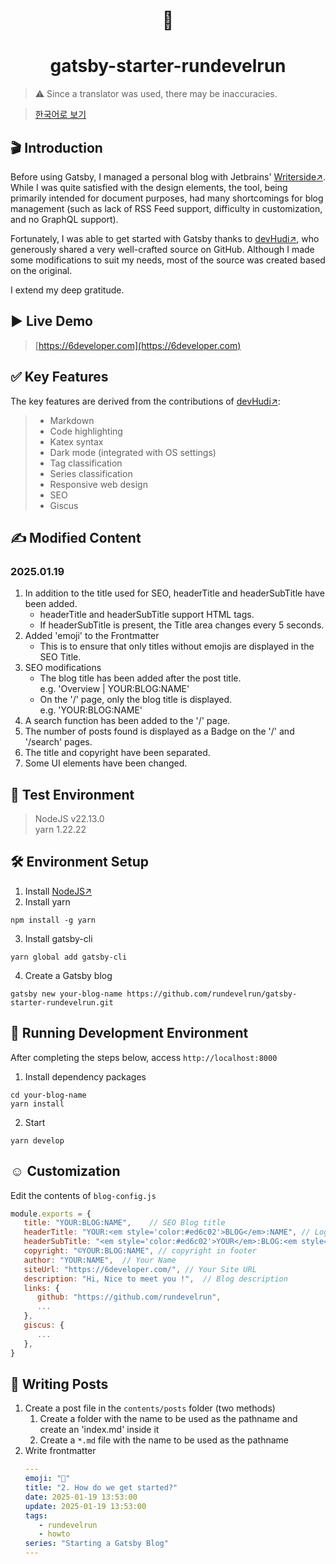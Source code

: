 <h1 align="center">
  👋
</h1>
<h1 align="center">
  gatsby-starter-rundevelrun
</h1> 

> ⚠️ Since a translator was used, there may be inaccuracies.

> [한국어로 보기](https://github.com/rundevelrun/gatsby-starter-rundevelrun/blob/develop/README-kr.md)


## 🎬 Introduction

Before using Gatsby, I managed a personal blog with Jetbrains' [Writerside↗](https://www.jetbrains.com/help/writerside/discover-writerside.html). While I was quite satisfied with the design elements, the tool, being primarily intended for document purposes, had many shortcomings for blog management (such as lack of RSS Feed support, difficulty in customization, and no GraphQL support).

Fortunately, I was able to get started with Gatsby thanks to [devHudi↗](https://github.com/devHudi/gatsby-starter-hoodie), who generously shared a very well-crafted source on GitHub. Although I made some modifications to suit my needs, most of the source was created based on the original.

I extend my deep gratitude.

## ▶️️ Live Demo

> [https://6developer.com](https://6developer.com)

## ✅ Key Features

The key features are derived from the contributions of [devHudi↗](https://github.com/devHudi/gatsby-starter-hoodie):
> - Markdown
> - Code highlighting
> - Katex syntax
> - Dark mode (integrated with OS settings)
> - Tag classification
> - Series classification
> - Responsive web design
> - SEO
> - Giscus

## ✍️ Modified Content

### 2025.01.19
1. In addition to the title used for SEO, headerTitle and headerSubTitle have been added.
    - headerTitle and headerSubTitle support HTML tags.
    - If headerSubTitle is present, the Title area changes every 5 seconds.
2. Added 'emoji' to the Frontmatter
    - This is to ensure that only titles without emojis are displayed in the SEO Title.
3. SEO modifications
    - The blog title has been added after the post title. <br/> e.g. 'Overview | YOUR:BLOG:NAME'
    - On the '/' page, only the blog title is displayed. <br/> e.g. 'YOUR:BLOG:NAME'
4. A search function has been added to the '/' page.
5. The number of posts found is displayed as a Badge on the '/' and '/search' pages.
6. The title and copyright have been separated.
7. Some UI elements have been changed.


## 🧪 Test Environment
> NodeJS v22.13.0 <br/>
> yarn 1.22.22

## 🛠️ Environment Setup
1. Install [NodeJS↗](https://nodejs.org/en/download)
2. Install yarn
```shell
npm install -g yarn
```
3. Install gatsby-cli
```shell
yarn global add gatsby-cli
```
4. Create a Gatsby blog
```shell
gatsby new your-blog-name https://github.com/rundevelrun/gatsby-starter-rundevelrun.git
```

## 🚀 Running Development Environment
After completing the steps below, access `http://localhost:8000`
1. Install dependency packages
```shell
cd your-blog-name
yarn install
```
2. Start
```shell
yarn develop
```

## ☺️ Customization
Edit the contents of `blog-config.js`

```javascript
module.exports = {
   title: "YOUR:BLOG:NAME",    // SEO Blog title
   headerTitle: "YOUR:<em style='color:#ed6c02'>BLOG</em>:NAME", // Logo 1
   headerSubTitle: "<em style='color:#ed6c02'>YOUR</em>:BLOG:<em style='color:#ed6c02'>NAME</em>", // Logo 2
   copyright: "©YOUR:BLOG:NAME", // copyright in footer
   author: "YOUR:NAME",  // Your Name
   siteUrl: "https://6developer.com/", // Your Site URL
   description: "Hi, Nice to meet you !",  // Blog description
   links: {
      github: "https://github.com/rundevelrun",
      ...
   },
   giscus: {
      ...
   },
}
```

## 📝 Writing Posts
1. Create a post file in the `contents/posts` folder (two methods)
    1. Create a folder with the name to be used as the pathname and create an 'index.md' inside it
    2. Create a `*.md` file with the name to be used as the pathname
2. Write frontmatter
   ```yaml
   ---
   emoji: "🚀"
   title: "2. How do we get started?"
   date: 2025-01-19 13:53:00
   update: 2025-01-19 13:53:00
   tags:
      - rundevelrun
      - howto
   series: "Starting a Gatsby Blog"
   ---
   ```